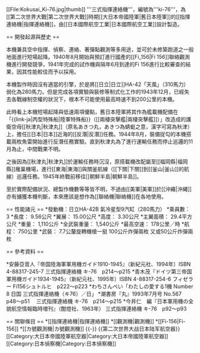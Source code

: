 [[File:Kokusai_Ki-76.jpg|thumb]]
'''三式指揮連絡機'''，編號為'''ki-76'''，為[[第二次世界大戰|第二次世界大戰]]時期[[大日本帝國陸軍|舊日本陸軍]]的[[指揮連絡機|指揮連絡機]]，由[[日本國際航空工業|日本國際航空工業]]設計製造。

== 開發起源與歷史 ==

本機兼具空中指揮、偵察、連絡、著彈點觀測等多用途，並可於未修築跑道之一般地面進行短場起降。1940年8月開始與預訂進行國產的[[Fi_156|Fi 156]]聯絡觀測機進行開發競爭，1941年完成的試作機與隔年6月到達的Fi 156進行比較審查的結果，因其性能較佳而予以採用。

本機製作時因沒有適當的引擎，於是將[[日立|日立]]HA-42「天風」（310馬力）弱化為280馬力。但是完成各項實驗與裝修等制式化工作的1943年12月，已經失去各戰線制空權的狀況下，根本不可能使用最高時速不到200公里的本機。

此時看上本機短場起降與低速兩項優點，舊日本陸軍將其作為艦載機配備在「{{link-ja|丙型特殊船|陸軍特殊船}}（[[兩棲突擊艦|兩棲突擊艦]]）」改造成的護衛空母[[秋津丸|秋津丸]]（原名あきつ丸，あきつ為蜻蜓之意，漢字可寫為秋津）上，擔任[[日本|日本]]近海的[[反潛|反潛]]任務。1944年8月，裝備捉勾的本機搭載兩枚魚雷開始進行反潛任務實驗。直到秋津丸為了進行運輸任務而停止巡邏的11月為止，中間戰果不明。

之後因為[[秋津丸|秋津丸]]於運輸任務時沉沒，原搭載機改配屬至[[福岡縣|福岡縣]]雁巢機場，進行[[東海|東海]]與關釜航線（[[下關|下關]]到[[釜山|釜山]]的航線）巡邏任務。1945年終戰前移往[[朝鮮半島|朝鮮半島]]。

至於實際配備狀況、總製作機數等等皆不明，不過由[[美軍|美軍]]於[[沖繩|沖繩]]亦有擄獲本機判斷，本來應該是想作為[[聯絡機|聯絡機]]在各地使用。

== 性能諸元 ==
*發動機：日立HA-42B 氣冷星型9汽缸（280馬力）
*乘員數： 3
*長度： 9.56公尺
*翼展： 15.00公尺
*高度： 3.30公尺
*主翼面積： 29.4平方公尺
*重量： 1,110公斤
*全武裝重量： 1,540公斤
*最高空速： 178公里／時
*航程： 750公里
*武裝： 7.7公釐旋轉機槍一挺 100公斤炸彈兩枚 又或50公斤炸彈兩枚

== 參考資料 ==

*安藤亞音人『帝国陸海軍軍用機ガイド1910-1945』（新紀元社、1994年）ISBN 4-88317-245-7
三式指揮連絡機 キ-76　p214～p215 
*青木茂『ドイツ第三帝国軍用機ガイド1934-1945』（新紀元社、1995年）ISBN 4-88317-254-6
フィゼラー Fi156シュトルヒ　p222～p223 
*わちさんぺい「わたしの愛する1機 Number 8 日国 三式指揮連絡機（キ76）／日」
*潮書房『丸』1993年7月号 No.567　p48～p51　
三式指揮連絡機 キ-76　p214～p215 
*今井仁　編『日本軍用機の全貌航空情報臨時増刊』（酣燈社、1963年）
三式指揮連絡機 キ-76　p92～p93

== 關聯條目 ==
*[[指揮連絡機|指揮連絡機]]
*[[觀測機|觀測機]]
*[[Fi-156|Fi-156]]
*[[カ號觀測機|カ號觀測機]]
{{-}}
{{第二次世界大战日本陆军航空器}}
[[Category:大日本帝國陸軍航空器|Category:大日本帝國陸軍航空器]]
[[Category:日本偵察機|Category:日本偵察機]]
